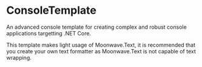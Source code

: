 # ConsoleTemplate
An advanced console template for creating complex and robust console applications targetting .NET Core.

This template makes light usage of Moonwave.Text, it is recommended that you create your own text formatter as Moonwave.Text is not capable of text wrapping.
